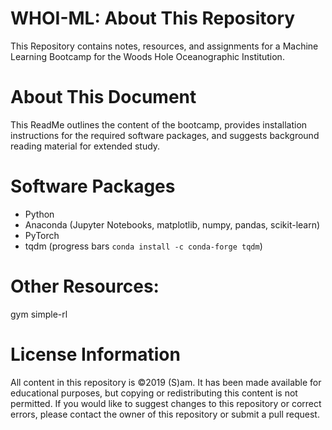 # WHOI-ML: About This Repository
This Repository contains notes, resources, and assignments for a Machine Learning Bootcamp for the Woods Hole Oceanographic Institution.

# About This Document
This ReadMe outlines the content of the bootcamp, provides installation instructions for the required software packages, and suggests background reading material for extended study.

# Software Packages
- Python
- Anaconda (Jupyter Notebooks, matplotlib, numpy, pandas, scikit-learn)
- PyTorch 
- tqdm (progress bars `conda install -c conda-forge tqdm`)

# Other Resources:
gym
simple-rl

# License Information
All content in this repository is ©2019 (S)am. It has been made available for educational purposes, but copying or redistributing this content is not permitted. If you would like to suggest changes to this repository or correct errors, please contact the owner of this repository or submit a pull request.
